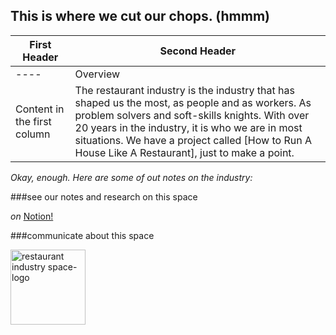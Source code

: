 ## This is where we **cut our chops**. (hmmm) 

First Header | Second Header
------------ | -------------
---- | Overview
Content in the first column | The restaurant industry is the industry that has shaped us the most, as people and as workers. As problem solvers and soft-skills knights. With over 20 years in the industry, it is who we are in most situations. We have a project called [How to Run A House Like A Restaurant], just to make a point.
 

*Okay, enough. Here are some of out notes on the industry:*

###see our notes and research on this space

*on* [Notion!](https://www.notion.so/theindustrydirect/e9280362641d4bcb8e7ff3d1a92f4bc8?v=10a88e2fa8624426bc355b3842b32592)

###communicate about this space

<img src="https://theindustrydirect.com/_assets/_img/TheIndustryDirect-Restaurant.IndustryI_space-icon.png" alt="restaurant industry space-logo" style="width:120px;height:120px;"> 